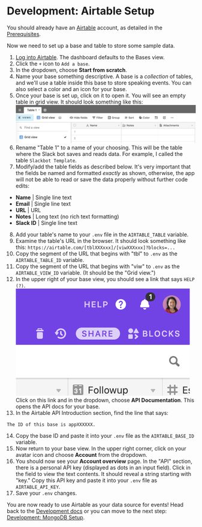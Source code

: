 # Development: Airtable Setup

You should already have an [Airtable](https://airtable.com) account, as detailed in the [Prerequisites](development.md#prerequisites).

Now we need to set up a base and table to store some sample data.

1. [Log into Airtable](https://airtable.com/login). The dashboard defaults to the Bases view.
2. Click the `+` icon to `Add a base`.
3. In the dropdown, choose **Start from scratch**.
4. Name your base something descriptive. A base is a _collection_ of tables, and we'll use a table inside this base to store speaking events. You can also select a color and an icon for your base.
5. Once your base is set up, click on it to open it. You will see an empty table in grid view. It should look something like this:
![Airtable with blank table](airtable-table1.png)
6. Rename "Table 1" to a name of your choosing. This will be the table where the Slack bot saves and reads data. For example, I called the table `Slackbot Template`.
7. Modify/add the table fields as described below. It's very important that the fields be named and formatted _exactly_ as shown, otherwise, the app will not be able to read or save the data properly without further code edits:
  * **Name** | Single line text
  * **Email** | Single line text
  * **URL** | URL
  * **Notes** | Long text (no rich text formatting)
  * **Slack ID** | Single line text
8. Add your table's name to your `.env` file in the `AIRTABLE_TABLE` variable.
9. Examine the table's URL in the browser. It should look something like this: `https://airtable.com/[tblXXXxxx]/[viwXXXxxx]?blocks=...`
10. Copy the segment of the URL that begins with "tbl" to `.env` as the `AIRTABLE_TABLE_ID` variable.
11. Copy the segment of the URL that begins with "viw" to `.env` as the `AIRTABLE_VIEW_ID` variable. (It should be the "Grid view.")
12. In the upper right of your base view, you should see a link that says `HELP (?)`.
![Airtable upper right menu items](airtable-menu.png)<br>
Click on this link and in the dropdown, choose **API Documentation**. This opens the API docs for your base.
13. In the Airtable API Introduction section, find the line that says:
```
The ID of this base is appXXXXXX.
```
14. Copy the base ID and paste it into your `.env` file as the `AIRTABLE_BASE_ID` variable.
15. Now return to your base view. In the upper right corner, click on your avatar icon and choose **Account** from the dropdown.
16. You should now see your **Account overview** page. In the "API" section, there is a personal API key (displayed as dots in an input field). Click in the field to view the text contents. It should reveal a string starting with "key." Copy this API key and paste it into your `.env` file as `AIRTABLE_API_KEY`.
17. Save your `.env` changes.

You are now ready to use Airtable as your data source for events! Head back to the [Development docs](development.md) or you can move to the next step: [Development: MongoDB Setup](development-mongodb.md).